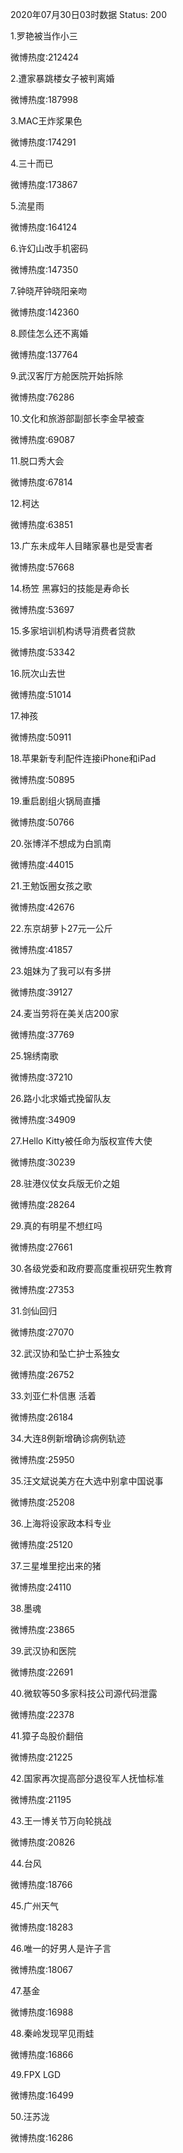2020年07月30日03时数据
Status: 200

1.罗艳被当作小三

微博热度:212424

2.遭家暴跳楼女子被判离婚

微博热度:187998

3.MAC王炸浆果色

微博热度:174291

4.三十而已

微博热度:173867

5.流星雨

微博热度:164124

6.许幻山改手机密码

微博热度:147350

7.钟晓芹钟晓阳亲吻

微博热度:142360

8.顾佳怎么还不离婚

微博热度:137764

9.武汉客厅方舱医院开始拆除

微博热度:76286

10.文化和旅游部副部长李金早被查

微博热度:69087

11.脱口秀大会

微博热度:67814

12.柯达

微博热度:63851

13.广东未成年人目睹家暴也是受害者

微博热度:57668

14.杨笠 黑寡妇的技能是寿命长

微博热度:53697

15.多家培训机构诱导消费者贷款

微博热度:53342

16.阮次山去世

微博热度:51014

17.神孩

微博热度:50911

18.苹果新专利配件连接iPhone和iPad

微博热度:50895

19.重启剧组火锅局直播

微博热度:50766

20.张博洋不想成为白凯南

微博热度:44015

21.王勉饭圈女孩之歌

微博热度:42676

22.东京胡萝卜27元一公斤

微博热度:41857

23.姐妹为了我可以有多拼

微博热度:39127

24.麦当劳将在美关店200家

微博热度:37769

25.锦绣南歌

微博热度:37210

26.路小北求婚式挽留队友

微博热度:34909

27.Hello Kitty被任命为版权宣传大使

微博热度:30239

28.驻港仪仗女兵版无价之姐

微博热度:28264

29.真的有明星不想红吗

微博热度:27661

30.各级党委和政府要高度重视研究生教育

微博热度:27353

31.剑仙回归

微博热度:27070

32.武汉协和坠亡护士系独女

微博热度:26752

33.刘亚仁朴信惠 活着

微博热度:26184

34.大连8例新增确诊病例轨迹

微博热度:25950

35.汪文斌说美方在大选中别拿中国说事

微博热度:25208

36.上海将设家政本科专业

微博热度:25120

37.三星堆里挖出来的猪

微博热度:24110

38.墨魂

微博热度:23865

39.武汉协和医院

微博热度:22691

40.微软等50多家科技公司源代码泄露

微博热度:22378

41.獐子岛股价翻倍

微博热度:21225

42.国家再次提高部分退役军人抚恤标准

微博热度:21195

43.王一博关节万向轮挑战

微博热度:20826

44.台风

微博热度:18766

45.广州天气

微博热度:18283

46.唯一的好男人是许子言

微博热度:18067

47.基金

微博热度:16988

48.秦岭发现罕见雨蛙

微博热度:16866

49.FPX LGD

微博热度:16499

50.汪苏泷

微博热度:16286

